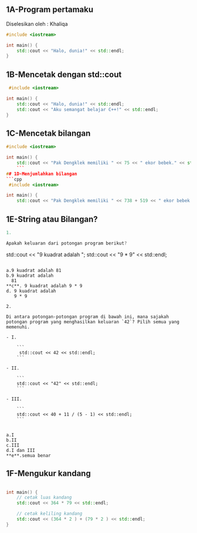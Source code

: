 ## 1A-Program pertamaku 
Diselesikan oleh : Khaliqa

```cpp 
#include <iostream>

int main() {
    std::cout << "Halo, dunia!" << std::endl;
}
```

## 1B-Mencetak dengan std::cout 
```cpp
 #include <iostream>

int main() {
    std::cout << "Halo, dunia!" << std::endl;
    std::cout << "Aku semangat belajar C++!" << std::endl;
}
```
## 1C-Mencetak bilangan 
```cpp 
#include <iostream>

int main() {
    std::cout << "Pak Dengklek memiliki " << 75 << " ekor bebek." << std::endl;
    ```
## 1D-Menjumlahkan bilangan
```cpp
 #include <iostream>

int main() {
    std::cout << "Pak Dengklek memiliki " << 738 + 519 << " ekor bebek." << std::endl;
```

## 1E-String atau Bilangan?
```cpp
1.

Apakah keluaran dari potongan program berikut?

```
std::cout << "9 kuadrat adalah ";
std::cout << "9 * 9" << std::endl;
```

a.9 kuadrat adalah 81
b.9 kuadrat adalah 
  81  
**c**. 9 kuadrat adalah 9 * 9
d. 9 kuadrat adalah 
   9 * 9

2.

Di antara potongan-potongan program di bawah ini, mana sajakah potongan program yang menghasilkan keluaran `42`? Pilih semua yang memenuhi.

- I.
    
    ```
     std::cout << 42 << std::endl;
    ```
    
- II.
    
    ```
    std::cout << "42" << std::endl;
    ```
    
- III.
    
    ```
    std::cout << 40 + 11 / (5 - 1) << std::endl;
    ```
    

a.I
b.II
c.III
d.I dan III
**e**.semua benar
```
## 1F-Mengukur kandang
```cpp #include <iostream>

int main() {
    // cetak luas kandang
    std::cout << 364 * 79 << std::endl;

    // cetak keliling kandang
    std::cout << (364 * 2 ) + (79 * 2 ) << std::endl;
}
```